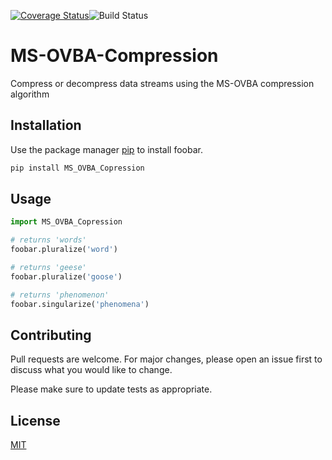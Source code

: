 [![Coverage Status](https://coveralls.io/repos/github/Beakerboy/MS-OVBA-Compression/badge.svg?branch=main)](https://coveralls.io/github/Beakerboy/MS-OVBA-Compression?branch=main)![Build Status](https://github.com/Beakerboy/MS-OVBA-Compression/actions/workflows/python-package.yml/badge.svg)
# MS-OVBA-Compression

Compress or decompress data streams using the MS-OVBA compression algorithm

## Installation

Use the package manager [pip](https://pip.pypa.io/en/stable/) to install foobar.

```bash
pip install MS_OVBA_Copression
```

## Usage

```python
import MS_OVBA_Copression

# returns 'words'
foobar.pluralize('word')

# returns 'geese'
foobar.pluralize('goose')

# returns 'phenomenon'
foobar.singularize('phenomena')
```

## Contributing

Pull requests are welcome. For major changes, please open an issue first
to discuss what you would like to change.

Please make sure to update tests as appropriate.

## License

[MIT](https://choosealicense.com/licenses/mit/)
